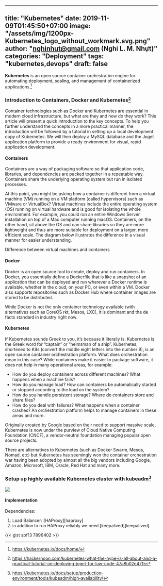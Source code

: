 
---
title: "Kubernetes"
date: 2019-11-09T01:45:50+07:00
image: "/assets/img/1200px-Kubernetes_logo_without_workmark.svg.png"
author: "nghinhut@gmail.com (Nghi L. M. Nhựt)"
categories: "Deployment"
tags: "kubernetes,devops"
draft: false
---

**Kubernetes** is an open source container orchestration engine for automating deployment, scaling, and management of containerized applications.[^k8s-docs]

<!--more-->

### Introduction to Containers, Docker and Kubernetes[^hackernoon]
Container technologies such as Docker and Kubernetes are essential in modern cloud infrastructure, but what are they and how do they work? This article will present a quick introduction to the key concepts. To help you further understand the concepts in a more practical manner, the introduction will be followed by a tutorial in setting up a local development copy of Kubernetes. We will then deploy a MySQL database and the Joget application platform to provide a ready environment for visual, rapid application development.

#### Containers
Containers are a way of packaging software so that application code, libraries, and dependencies are packed together in a repeatable way. Containers share the underlying operating system but run in isolated processes.

At this point, you might be asking how a container is different from a virtual machine (VM) running on a VM platform (called hypervisors) such as VMware or VirtualBox? Virtual machines include the entire operating system (OS) running on virtual hardware and is good for isolating the whole environment. For example, you could run an entire Windows Server installation on top of a Mac computer running macOS. Containers, on the other hand, sit above the OS and can share libraries so they are more lightweight and thus are more suitable for deployment on a larger, more efficient scale. The diagram below illustrates the difference in a visual manner for easier understanding.


Difference between virtual machines and containers
#### Docker
Docker is an open source tool to create, deploy and run containers. In Docker, you essentially define a Dockerfile that is like a snapshot of an application that can be deployed and run wherever a Docker runtime is available, whether in the cloud, on your PC, or even within a VM. Docker also supports repositories such as Docker Hub where container images are stored to be distributed.

While Docker is not the only container technology available (with alternatives such as CoreOS rkt, Mesos, LXC), it is dominant and the de facto standard in industry right now.

#### Kubernetes
If Kubernetes sounds Greek to you, it’s because it literally is. Kubernetes is the Greek word for “captain” or “helmsman of a ship”. Kubernetes, shortened to K8s (convert the middle eight letters into the number 8), is an open source container orchestration platform. What does orchestration mean in this case? While containers make it easier to package software, it does not help in many operational areas, for example:

* How do you deploy containers across different machines? What happens when a machine fails?
* How do you manage load? How can containers be automatically started or stopped according to the load on the system?
* How do you handle persistent storage? Where do containers store and share files?
* How do you deal with failures? What happens when a container crashes?
An orchestration platform helps to manage containers in these areas and more.

Originally created by Google based on their need to support massive scale, Kubernetes is now under the purview of Cloud Native Computing Foundation (CNCF), a vendor-neutral foundation managing popular open source projects.

There are alternatives to Kubernetes (such as Docker Swarm, Mesos, Nomad, etc) but Kubernetes has seemingly won the container orchestration war having been adopted by almost all the big vendors including Google, Amazon, Microsoft, IBM, Oracle, Red Hat and many more.

### Setup up highly available Kubernetes cluster with kubeadm[^ha-kubeadm]
![]({{<baseurl>}}/assets/img/kubeadm-ha-topology-stacked-etcd.svg)


#### Implementation
Dependencies:
1. Load Balancer: [HAProxy][haproxy]
2. in addition to run HAProxy reliably we need [keepalived][keepalived]

{{< gist spf13 7896402 >}}

[^k8s-docs]: https://kubernetes.io/docs/home/
[^wiki:kubernetes]: https://en.wikipedia.org/wiki/Kubernetes
[^hackernoon]: https://hackernoon.com/kubernetes-what-the-hype-is-all-about-and-a-practical-tutorial-on-deploying-joget-for-low-code-47a8b02e47f5
[^ha-kubeadm]: https://kubernetes.io/docs/setup/production-environment/tools/kubeadm/high-availability/
[^wiki:Network_topology]: https://en.wikipedia.org/wiki/Network_topology
[^haproxy]: http://www.haproxy.org/
[^keepalived]: https://www.keepalived.org/
